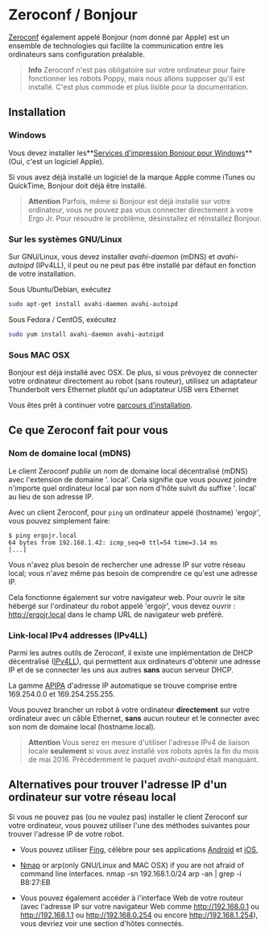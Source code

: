 # Zeroconf / Bonjour

[Zeroconf](https://en.wikipedia.org/wiki/Zero-configuration_networking) également appelé Bonjour (nom donné par Apple) est un ensemble de technologies qui facilite la communication entre les ordinateurs sans configuration préalable.

> **Info** Zeroconf n'est pas obligatoire sur votre ordinateur pour faire fonctionner les robots Poppy, mais nous allons supposer qu'il est installé. C'est plus commode et plus lisible pour la documentation.

## Installation

### Windows

Vous devez installer les**[Services d'impression Bonjour pour Windows](https://support.apple.com/kb/DL999)** (Oui, c'est un logiciel Apple).

Si vous avez déjà installé un logiciel de la marque Apple comme iTunes ou QuickTime, Bonjour doit déjà être installé.

> **Attention** Parfois, même si Bonjour est déjà installé sur votre ordinateur, vous ne pouvez pas vous connecter directement à votre Ergo Jr. Pour résoudre le problème, désinstallez et réinstallez Bonjour.

### Sur les systèmes GNU/Linux

Sur GNU/Linux, vous devez installer *avahi-daemon* (mDNS) et *avahi-autoipd* (IPv4LL), il peut ou ne peut pas être installé par défaut en fonction de votre installation.

Sous Ubuntu/Debian, exécutez

```bash
sudo apt-get install avahi-daemon avahi-autoipd
```

Sous Fedora / CentOS, exécutez

```bash
sudo yum install avahi-daemon avahi-autoipd
```

### Sous MAC OSX

Bonjour est déjà installé avec OSX. De plus, si vous prévoyez de connecter votre ordinateur directement au robot (sans routeur), utilisez un adaptateur Thunderbolt vers Ethernet plutôt qu'un adaptateur USB vers Ethernet

Vous êtes prêt à continuer votre [parcours d’installation](README.md).

## Ce que Zeroconf fait pour vous

### Nom de domaine local (mDNS)

Le client Zeroconf *publie* un nom de domaine local décentralisé (mDNS) avec l'extension de domaine '. local'. Cela signifie que vous pouvez joindre n'importe quel ordinateur local par son nom d'hôte suivit du suffixe '. local' au lieu de son adresse IP.

Avec un client Zeroconf, pour ```ping``` un ordinateur appelé (hostname) 'ergojr', vous pouvez simplement faire:

    $ ping ergojr.local 
    64 bytes from 192.168.1.42: icmp_seq=0 ttl=54 time=3.14 ms 
    [...]
    

Vous n'avez plus besoin de rechercher une adresse IP sur votre réseau local; vous n'avez même pas besoin de comprendre ce qu'est une adresse IP.

Cela fonctionne également sur votre navigateur web. Pour ouvrir le site hébergé sur l'ordinateur du robot appelé 'ergojr', vous devez ouvrir : http://ergojr.local dans le champ URL de navigateur web préféré.

### Link-local IPv4 addresses (IPv4LL)

Parmi les autres outils de Zeroconf, il existe une implémentation de DHCP décentralisé ([IPv4LL](https://en.wikipedia.org/wiki/Zero-configuration_networking#Link-local_IPv4_addresses)), qui permettent aux ordinateurs d'obtenir une adresse IP et de se connecter les uns aux autres **sans** aucun serveur DHCP.

La gamme [APIPA](https://en.wikipedia.org/wiki/Link-local_address#IPv4) d'adresse IP automatique se trouve comprise entre 169.254.0.0 et 169.254.255.255.

Vous pouvez brancher un robot à votre ordinateur **directement** sur votre ordinateur avec un câble Ethernet, **sans** aucun routeur et le connecter avec son nom de domaine local (hostname.local).

> **Attention** Vous serez en mesure d'utiliser l'adresse IPv4 de liaison locale **seulement** si vous avez installé vos robots après la fin du mois de mai 2016. Précédemment le paquet *avahi-autoipd* était manquant.

## Alternatives pour trouver l'adresse IP d'un ordinateur sur votre réseau local

Si vous ne pouvez pas (ou ne voulez pas) installer le client Zeroconf sur votre ordinateur, vous pouvez utiliser l'une des méthodes suivantes pour trouver l'adresse IP de votre robot.

* Vous pouvez utiliser [Fing](https://www.fingbox.com/download), célèbre pour ses applications [Android](https://play.google.com/store/apps/details?id=com.overlook.android.fing) et [iOS](https://itunes.apple.com/fr/app/fing-network-scanner/id430921107?mt=8),
* [Nmap](https://nmap.org/book/man-host-discovery.html) or arp(only GNU/Linux and MAC OSX) if you are not afraid of command line interfaces. 
        nmap -sn 192.168.1.0/24
        arp -an | grep -i B8:27:EB

* Vous pouvez également accéder à l'interface Web de votre routeur (avec l'adresse IP sur votre navigateur Web comme http://192.168.0.1 ou http://192.168.1.1 ou http://192.168.0.254 ou encore http://192.168.1.254), vous devriez voir une section d'hôtes connectés.

<!-- TODO: talk about poppy-discover -->